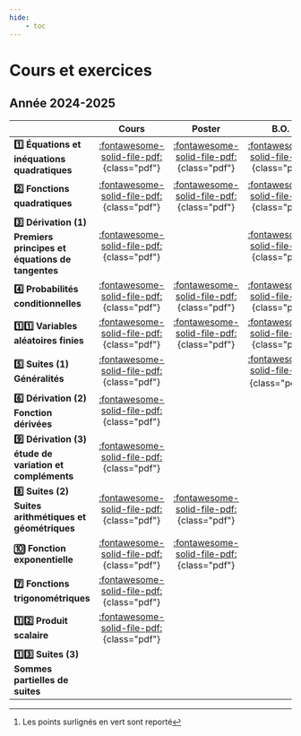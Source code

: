 ```yaml
--- 
hide:
    - toc 
---
```

# Cours et exercices 
 
## Année 2024-2025

 
|  			|   Cours  |  Poster   | B.O.  | | 
|:--------------------|:--:|:---:|:---:|:---:|       
| **:one: Équations et inéquations quadratiques**  		|  [:fontawesome-solid-file-pdf:](2024-2025/chapter01.pdf){class="pdf"}		 |    [:fontawesome-solid-file-pdf:](Poster/poster-seconddegre.pdf){class="pdf"}   |[:fontawesome-solid-file-pdf:](2024-2025/chapter01_BO.pdf){class="pdf"}  | _2 semaines_ | 
| **:two: Fonctions quadratiques**  		|  [:fontawesome-solid-file-pdf:](2024-2025/chapter02.pdf){class="pdf"}		 |    [:fontawesome-solid-file-pdf:](Poster/poster-seconddegre.pdf){class="pdf"}   |[:fontawesome-solid-file-pdf:](2024-2025/chapter02_BO.pdf){class="pdf"}  | _3 semaines_ | 
| **:three: Dérivation (1) Premiers principes et équations de tangentes**  		|  [:fontawesome-solid-file-pdf:](2024-2025/chapter03.pdf){class="pdf"}		 |      |[:fontawesome-solid-file-pdf:](2024-2025/chapter03_BO.pdf){class="pdf"}  | _3.5 semaines_ | 
| **:four: Probabilités conditionnelles**  		|  [:fontawesome-solid-file-pdf:](2024-2025/chapter04.pdf){class="pdf"}		 |   [:fontawesome-solid-file-pdf:](Poster/poster-probabilites.pdf){class="pdf"}   |[:fontawesome-solid-file-pdf:](2024-2025/chapter04_BO.pdf){class="pdf"}  | _2.5 semaines_ |  
| **:one::one: Variables aléatoires finies**  		|  [:fontawesome-solid-file-pdf:](2024-2025/chapter11.pdf){class="pdf"}		 |   [:fontawesome-solid-file-pdf:](Poster/poster-probabilites.pdf){class="pdf"}   |[:fontawesome-solid-file-pdf:](2024-2025/chapter11_BO.pdf){class="pdf"}  | _1.5 semaines_ | 
| **:five: Suites (1) Généralités**  		|  [:fontawesome-solid-file-pdf:](2024-2025/chapter05.pdf){class="pdf"}		 |     |[:fontawesome-solid-file-pdf:](2024-2025/chapter05_BO.pdf){class="pdf"}[^1]  | _2 semaines_ |  
| **:six: Dérivation (2) Fonction dérivées**  		|  [:fontawesome-solid-file-pdf:](2024-2025/chapter06.pdf){class="pdf"}		 |     |  | _2.5 semaines_ | 
| **:nine: Dérivation (3) étude de variation et compléments**  		|  [:fontawesome-solid-file-pdf:](2024-2025/chapter09.pdf){class="pdf"}		 |     |  | _3 semaines_ | 
| **:eight: Suites (2) Suites arithmétiques et géométriques**  		|  [:fontawesome-solid-file-pdf:](2024-2025/chapter08.pdf){class="pdf"}		 |   [:fontawesome-solid-file-pdf:](Poster/poster-suites.pdf){class="pdf"}   |  | _3 semaines_ | 
| **:keycap_ten: Fonction exponentielle**  		|  [:fontawesome-solid-file-pdf:](2024-2025/chapter10.pdf){class="pdf"}		 |  [:fontawesome-solid-file-pdf:](Poster/poster-exponentielle.pdf){class="pdf"}  |  | _3 semaines_ | 
| **:seven: Fonctions trigonométriques**  		|  [:fontawesome-solid-file-pdf:](2024-2025/chapter07.pdf){class="pdf"}		 |   |  | _0.5 semaine_ | 
| **:one::two: Produit scalaire**  		|  [:fontawesome-solid-file-pdf:](2024-2025/chapter12.pdf){class="pdf"}		 |   |  | _0.5 semaine_ | 
| **:one::three: Suites (3) Sommes partielles de suites**  		|  	 |   |  |   | 
 

[^1]: Les points surlignés en vert sont reporté
  

